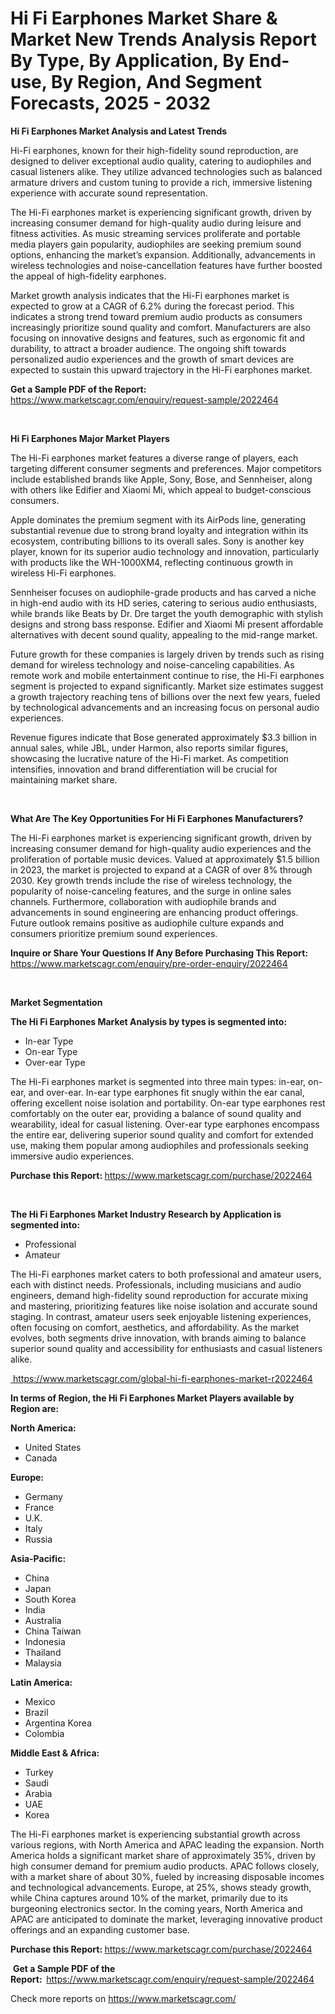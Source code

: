 <p><h1>Hi Fi Earphones Market Share & Market New Trends Analysis Report By Type, By Application, By End-use, By Region, And Segment Forecasts, 2025 - 2032</h1></p><p><strong>Hi Fi Earphones Market Analysis and Latest Trends</strong></p>
<p><p>Hi-Fi earphones, known for their high-fidelity sound reproduction, are designed to deliver exceptional audio quality, catering to audiophiles and casual listeners alike. They utilize advanced technologies such as balanced armature drivers and custom tuning to provide a rich, immersive listening experience with accurate sound representation.</p><p>The Hi-Fi earphones market is experiencing significant growth, driven by increasing consumer demand for high-quality audio during leisure and fitness activities. As music streaming services proliferate and portable media players gain popularity, audiophiles are seeking premium sound options, enhancing the market’s expansion. Additionally, advancements in wireless technologies and noise-cancellation features have further boosted the appeal of high-fidelity earphones.</p><p>Market growth analysis indicates that the Hi-Fi earphones market is expected to grow at a CAGR of 6.2% during the forecast period. This indicates a strong trend toward premium audio products as consumers increasingly prioritize sound quality and comfort. Manufacturers are also focusing on innovative designs and features, such as ergonomic fit and durability, to attract a broader audience. The ongoing shift towards personalized audio experiences and the growth of smart devices are expected to sustain this upward trajectory in the Hi-Fi earphones market.</p></p>
<p><strong>Get a Sample PDF of the Report:&nbsp;</strong> <a href="https://www.marketscagr.com/enquiry/request-sample/2022464?utm_campaign=2452&utm_medium=2&utm_source=Github&utm_content=ia&utm_term=11022025&utm_id=hi-fi-earphones">https://www.marketscagr.com/enquiry/request-sample/2022464</a></p>
<p>&nbsp;</p>
<p><strong>Hi Fi Earphones Major Market Players</strong></p>
<p><p>The Hi-Fi earphones market features a diverse range of players, each targeting different consumer segments and preferences. Major competitors include established brands like Apple, Sony, Bose, and Sennheiser, along with others like Edifier and Xiaomi Mi, which appeal to budget-conscious consumers. </p><p>Apple dominates the premium segment with its AirPods line, generating substantial revenue due to strong brand loyalty and integration within its ecosystem, contributing billions to its overall sales. Sony is another key player, known for its superior audio technology and innovation, particularly with products like the WH-1000XM4, reflecting continuous growth in wireless Hi-Fi earphones. </p><p>Sennheiser focuses on audiophile-grade products and has carved a niche in high-end audio with its HD series, catering to serious audio enthusiasts, while brands like Beats by Dr. Dre target the youth demographic with stylish designs and strong bass response. Edifier and Xiaomi Mi present affordable alternatives with decent sound quality, appealing to the mid-range market. </p><p>Future growth for these companies is largely driven by trends such as rising demand for wireless technology and noise-canceling capabilities. As remote work and mobile entertainment continue to rise, the Hi-Fi earphones segment is projected to expand significantly. Market size estimates suggest a growth trajectory reaching tens of billions over the next few years, fueled by technological advancements and an increasing focus on personal audio experiences. </p><p>Revenue figures indicate that Bose generated approximately $3.3 billion in annual sales, while JBL, under Harmon, also reports similar figures, showcasing the lucrative nature of the Hi-Fi market. As competition intensifies, innovation and brand differentiation will be crucial for maintaining market share.</p></p>
<p>&nbsp;</p>
<p><strong>What Are The Key Opportunities For Hi Fi Earphones Manufacturers?</strong></p>
<p><p>The Hi-Fi earphones market is experiencing significant growth, driven by increasing consumer demand for high-quality audio experiences and the proliferation of portable music devices. Valued at approximately $1.5 billion in 2023, the market is projected to expand at a CAGR of over 8% through 2030. Key growth trends include the rise of wireless technology, the popularity of noise-canceling features, and the surge in online sales channels. Furthermore, collaboration with audiophile brands and advancements in sound engineering are enhancing product offerings. Future outlook remains positive as audiophile culture expands and consumers prioritize premium sound experiences.</p></p>
<p><strong>Inquire or Share Your Questions If Any Before Purchasing This Report:</strong> <a href="https://www.marketscagr.com/enquiry/pre-order-enquiry/2022464?utm_campaign=2452&utm_medium=2&utm_source=Github&utm_content=ia&utm_term=11022025&utm_id=hi-fi-earphones">https://www.marketscagr.com/enquiry/pre-order-enquiry/2022464</a></p>
<p>&nbsp;</p>
<p><strong>Market Segmentation</strong></p>
<p><strong>The Hi Fi Earphones Market Analysis by types is segmented into:</strong></p>
<p><ul><li>In-ear Type</li><li>On-ear Type</li><li>Over-ear Type</li></ul></p>
<p><p>The Hi-Fi earphones market is segmented into three main types: in-ear, on-ear, and over-ear. In-ear type earphones fit snugly within the ear canal, offering excellent noise isolation and portability. On-ear type earphones rest comfortably on the outer ear, providing a balance of sound quality and wearability, ideal for casual listening. Over-ear type earphones encompass the entire ear, delivering superior sound quality and comfort for extended use, making them popular among audiophiles and professionals seeking immersive audio experiences.</p></p>
<p><strong>Purchase this Report:&nbsp;</strong><a href="https://www.marketscagr.com/purchase/2022464?utm_campaign=2452&utm_medium=2&utm_source=Github&utm_content=ia&utm_term=11022025&utm_id=hi-fi-earphones">https://www.marketscagr.com/purchase/2022464</a></p>
<p>&nbsp;</p>
<p><strong>The Hi Fi Earphones Market Industry Research by Application is segmented into:</strong></p>
<p><ul><li>Professional</li><li>Amateur</li></ul></p>
<p><p>The Hi-Fi earphones market caters to both professional and amateur users, each with distinct needs. Professionals, including musicians and audio engineers, demand high-fidelity sound reproduction for accurate mixing and mastering, prioritizing features like noise isolation and accurate sound staging. In contrast, amateur users seek enjoyable listening experiences, often focusing on comfort, aesthetics, and affordability. As the market evolves, both segments drive innovation, with brands aiming to balance superior sound quality and accessibility for enthusiasts and casual listeners alike.</p></p>
<p><a href="https://www.marketscagr.com/global-hi-fi-earphones-market-r2022464?utm_campaign=2452&utm_medium=2&utm_source=Github&utm_content=ia&utm_term=11022025&utm_id=hi-fi-earphones">&nbsp;https://www.marketscagr.com/global-hi-fi-earphones-market-r2022464</a></p>
<p><strong>In terms of Region, the Hi Fi Earphones Market Players available by Region are:</strong></p>
<p>
    <p> <strong> North America: </strong>
        <ul>
            <li>United States</li>
            <li>Canada</li>
        </ul>
        </p> 
    <p> <strong> Europe: </strong>
        <ul>
            <li>Germany</li>
            <li>France</li>
            <li>U.K.</li>
            <li>Italy</li>
            <li>Russia</li>
        </ul>
        </p> 
    <p> <strong> Asia-Pacific: </strong>
        <ul>
            <li>China</li>
            <li>Japan</li>
            <li>South Korea</li>
            <li>India</li>
            <li>Australia</li>
            <li>China Taiwan</li>
            <li>Indonesia</li>
            <li>Thailand</li>
            <li>Malaysia</li>
        </ul>
        </p> 
    <p> <strong> Latin America: </strong>
        <ul>
            <li>Mexico</li>
            <li>Brazil</li>
            <li>Argentina Korea</li>
            <li>Colombia</li>
        </ul>
        </p> 
    <p> <strong> Middle East & Africa: </strong>
        <ul>
            <li>Turkey</li>
            <li>Saudi</li>
            <li>Arabia</li>
            <li>UAE</li>
            <li>Korea</li>
        </ul>
    </p>
    </p>
<p><p>The Hi-Fi earphones market is experiencing substantial growth across various regions, with North America and APAC leading the expansion. North America holds a significant market share of approximately 35%, driven by high consumer demand for premium audio products. APAC follows closely, with a market share of about 30%, fueled by increasing disposable incomes and technological advancements. Europe, at 25%, shows steady growth, while China captures around 10% of the market, primarily due to its burgeoning electronics sector. In the coming years, North America and APAC are anticipated to dominate the market, leveraging innovative product offerings and an expanding customer base.</p></p>
<p><strong>Purchase this Report: </strong><a href="https://www.marketscagr.com/purchase/2022464?utm_campaign=2452&utm_medium=2&utm_source=Github&utm_content=ia&utm_term=11022025&utm_id=hi-fi-earphones">https://www.marketscagr.com/purchase/2022464</a></p>
<p>&nbsp;<strong>Get a Sample PDF of the Report:&nbsp;&nbsp;</strong><a href="https://www.marketscagr.com/enquiry/request-sample/2022464?utm_campaign=2452&utm_medium=2&utm_source=Github&utm_content=ia&utm_term=11022025&utm_id=hi-fi-earphones">https://www.marketscagr.com/enquiry/request-sample/2022464</a></p>
<p><strong></strong></p>
<p>Check more reports on <a href="https://www.marketscagr.com/?utm_campaign=2452&utm_medium=2&utm_source=Github&utm_content=ia&utm_term=11022025&utm_id=hi-fi-earphones">https://www.marketscagr.com/</a></p>